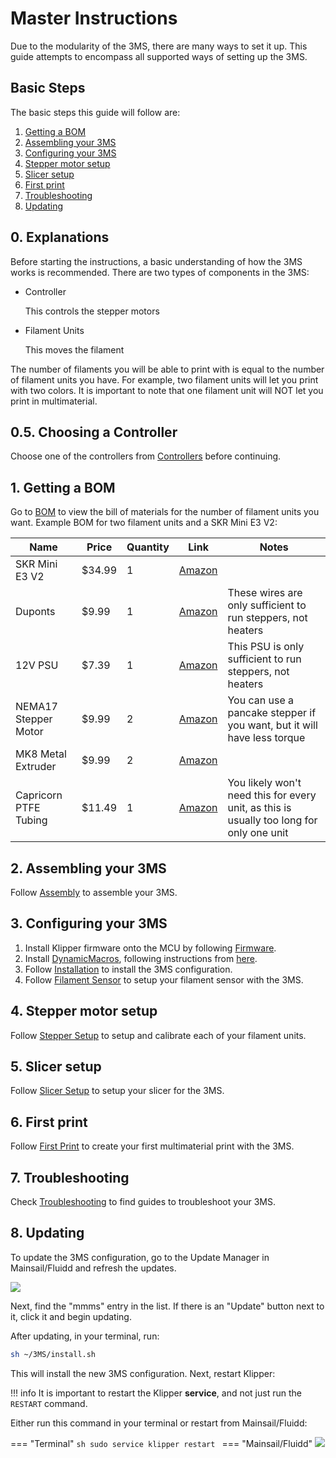 <link rel="stylesheet" href="../assets/css/badges.css">

# Master Instructions

Due to the modularity of the 3MS, there are many ways to set it up. This guide attempts to encompass all supported ways of setting up the 3MS.

## Basic Steps

The basic steps this guide will follow are:

1. [Getting a BOM](#1-getting-a-bom)
2. [Assembling your 3MS](#2-assembling-your-3ms)
3. [Configuring your 3MS](#3-configuring-your-3ms)
4. [Stepper motor setup](#4-stepper-motor-setup)
5. [Slicer setup](#5-slicer-setup)
6. [First print](#6-first-print)
7. [Troubleshooting](#7-troubleshooting)
8. [Updating](#8-updating)

## 0. Explanations

Before starting the instructions, a basic understanding of how the 3MS works is recommended. There are two types of components in the 3MS:

- Controller

    This controls the stepper motors

- Filament Units

    This moves the filament

The number of filaments you will be able to print with is equal to the number of filament units you have. For example, two filament units will let you print with two colors. It is important to note that one filament unit will NOT let you print in multimaterial.

## 0.5. Choosing a Controller

Choose one of the controllers from [Controllers](setup/controllers/index.md) before continuing.

## 1. Getting a BOM

Go to [BOM](bom.md) to view the bill of materials for the number of filament units you want. Example BOM for two filament units and a SKR Mini E3 V2:

| Name | Price | Quantity | Link | Notes |
| - | - | - | - | - |
| SKR Mini E3 V2 | $34.99 | 1 | [Amazon](https://a.co/d/0hgHU9JX) | |
Duponts | $9.99 | 1 | [Amazon](https://a.co/d/6QwGxhH) | These wires are only sufficient to run steppers, not heaters |
| 12V PSU | $7.39 | 1 | [Amazon](https://a.co/d/gLC1eli) | This PSU is only sufficient to run steppers, not heaters |
| NEMA17 Stepper Motor | $9.99 | 2 | [Amazon](https://a.co/d/06Lsa1qI) | You can use a pancake stepper if you want, but it will have less torque
| MK8 Metal Extruder | $9.99 | 2 | [Amazon](https://a.co/d/0gJ1ghKj) | |
| Capricorn PTFE Tubing | $11.49 | 1 | [Amazon](https://a.co/d/0dLLBGzJ) | You likely won't need this for every unit, as this is usually too long for only one unit |

## 2. Assembling your 3MS

Follow [Assembly](assembly.md) to assemble your 3MS.

## 3. Configuring your 3MS

1. Install Klipper firmware onto the MCU by following [Firmware](firmware.md).
2. Install [DynamicMacros](https://github.com/3dcoded/DynamicMacros), following instructions from [here](https://3dcoded.github.io/DynamicMacros/setup/).
3. Follow [Installation](install.md) to install the 3MS configuration.
4. Follow [Filament Sensor](fsensor.md) to setup your filament sensor with the 3MS.

## 4. Stepper motor setup

Follow [Stepper Setup](steppers.md) to setup and calibrate each of your filament units.

## 5. Slicer setup

Follow [Slicer Setup](slicer.md) to setup your slicer for the 3MS.

## 6. First print

Follow [First Print](firstprint.md) to create your first multimaterial print with the 3MS.

## 7. Troubleshooting

Check [Troubleshooting](troubleshooting/index.md) to find guides to troubleshoot your 3MS.

## 8. Updating

To update the 3MS configuration, go to the Update Manager in Mainsail/Fluidd and refresh the updates. 

![](updating1.png)

Next, find the "mmms" entry in the list. If there is an "Update" button next to it, click it and begin updating. 

After updating, in your terminal, run:

```sh
sh ~/3MS/install.sh
```

This will install the new 3MS configuration. Next, restart Klipper:

!!! info
    It is important to restart the Klipper **service**, and not just run the `RESTART` command.

Either run this command in your terminal or restart from Mainsail/Fluidd:

=== "Terminal"
    ```sh
    sudo service klipper restart
    ```
=== "Mainsail/Fluidd"
    ![](updating2.png)